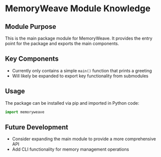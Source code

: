# MemoryWeave Module Knowledge

## Module Purpose
This is the main package module for MemoryWeave. It provides the entry point for the package and exports the main components.

## Key Components
- Currently only contains a simple `main()` function that prints a greeting
- Will likely be expanded to export key functionality from submodules

## Usage
The package can be installed via pip and imported in Python code:
```python
import memoryweave
```

## Future Development
- Consider expanding the main module to provide a more comprehensive API
- Add CLI functionality for memory management operations
